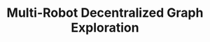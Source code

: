 ---
# Documentation: https://sourcethemes.com/academic/docs/managing-content/

title: "Multi-Robot Decentralized Graph Exploration"
summary: "Implemented an Exploration algorithm on ROS-Gazebo platform that utilizes multiple robots communicating in a decentralized fashion to achieve complete coverage of an apriori unknown map  "
tags: []
categories: []

# Optional external URL for project (replaces project detail page).
external_link: "https://github.com/raoshashank/Multi-Robot-Decentralized-Graph-Exploration"

# Featured image
# To use, add an image named `featured.jpg/png` to your page's folder.
# Focal points: Smart, Center, TopLeft, Top, TopRight, Left, Right, BottomLeft, Bottom, BottomRight.
image:
  caption: ""
  focal_point: ""
  preview_only: false 

# Custom links (optional).
#   Uncomment and edit lines below to show custom links.
# links:
# - name: Follow
#   url: https://twitter.com
#   icon_pack: fab
#   icon: twitter

url_code: ""
url_pdf: ""
url_slides: ""
url_video: " https://www.youtube.com/watch?v=pgRVIZpAfdI&t=4s"

# Slides (optional).
#   Associate this project with Markdown slides.
#   Simply enter your slide deck's filename without extension.
#   E.g. `slides = "example-slides"` references `content/slides/example-slides.md`.
#   Otherwise, set `slides = ""`.
slides: ""
---